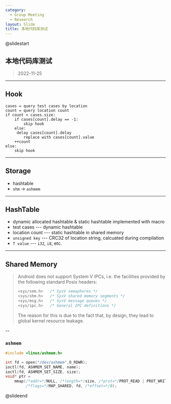 ```yaml
---
category:
  - Group Meeting
  - Research
layout: Slide
title: 本地代码库测试
---
```


@slidestart

## 本地代码库测试

> 2022-11-25

---

## Hook

```pseudocode
cases = query test cases by location
count = query location count
if count < cases.size:
    if cases[count].delay == -1:
        skip hook
    else:
     delay cases[count].delay
        replace with cases[count].value
    ++count
else:
    skip hook
```

---

## Storage

- hashtable
- `shm` -> `ashmem`

---

## HashTable

- dynamic allocated hashtable & static hashtable implemented with macro
- test cases --- dynamic hashtable
- location count --- static hashtable in shared memory
- `unsigned key` --- CRC32 of location string, calcuated during compilation
- `T value` --- `i32`, `i8`, etc.

---

## Shared Memory

> Android does not support System V IPCs, i.e. the facilities provided by the
> following standard Posix headers:
>
> ```c
> <sys/sem.h>   /* SysV semaphores */
> <sys/shm.h>   /* SysV shared memory segments */
> <sys/msg.h>   /* SysV message queues */
> <sys/ipc.h>   /* General IPC definitions */
> ```
>
> The reason for this is due to the fact that, by design, they lead to global
> kernel resource leakage.

--

### `ashmem`

```c
#include <linux/ashmem.h>

int fd = open("/dev/ashmem",O_RDWR);
ioctl(fd, ASHMEM_SET_NAME, name);
ioctl(fd, ASHMEM_SET_SIZE, size);
void* ptr =
    mmap(/*addr=*/NULL, /*length=*/size, /*prot=*/PROT_READ | PROT_WRITE,
         /*flags=*/MAP_SHARED, fd, /*offset=*/0);
```

@slideend
